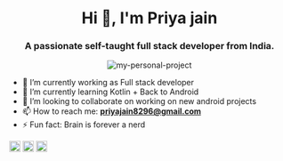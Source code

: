 <!--### Hi there 👋-->

<!--
**priya-jain-dev/priya-jain-dev** is a ✨ _special_ ✨ repository because its `README.md` (this file) appears on your GitHub profile.
- 🔭 I’m currently working on Self-work
- 🌱 I’m currently learning Kotlin
- 👯 I’m looking to collaborate on ...
- 🤔 I’m looking for help with ...
- 💬 Ask me about ...
- 📫 How to reach me: ...
- 😄 Pronouns: ...
- ⚡ Fun fact: ...
-->

<h1 align="center">Hi 👋, I'm Priya jain</h1>
<h3 align="center">A passionate self-taught full stack developer from India.</h3>
<p align="center">
  <img src="https://github-readme-quotes.herokuapp.com/quote?&theme=gotham" alt="my-personal-project"/>
</p>

- 🔭 I’m currently working as Full stack developer
- 🌱 I’m currently learning Kotlin + Back to Android
- 👯 I’m looking to collaborate on working on new android projects
- 📫 How to reach me: **priyajain8296@gmail.com**
- ⚡ Fun fact: Brain is forever a nerd

<!--<p align="left"><img src="https://konpa.github.io/devicon/devicon.git/icons/angularjs/angularjs-original.svg" alt="angularjs" width="20" height="20"/> <img src="https://konpa.github.io/devicon/devicon.git/icons/android/android-original-wordmark.svg" alt="android" width="20" height="20"/> <img src="https://konpa.github.io/devicon/devicon.git/icons/bootstrap/bootstrap-plain.svg" alt="bootstrap" width="20" height="20"/> <img src="https://konpa.github.io/devicon/devicon.git/icons/html5/html5-original-wordmark.svg" alt="html5" width="20" height="20"/> <img src="https://konpa.github.io/devicon/devicon.git/icons/javascript/javascript-original.svg" alt="javascript" width="20" height="20"/> <img src="https://konpa.github.io/devicon/devicon.git/icons/typescript/typescript-original.svg" alt="typescript" width="20" height="20"/> <img src="https://konpa.github.io/devicon/devicon.git/icons/mysql/mysql-original-wordmark.svg" alt="mysql" width="20" height="20"/> <img src="https://konpa.github.io/devicon/devicon.git/icons/php/php-original.svg" alt="php" width="20" height="20"/> <img src="https://konpa.github.io/devicon/devicon.git/icons/postgresql/postgresql-original-wordmark.svg" alt="postgresql" width="20" height="20"/></p><p align="center">-->
<a href="https://dev.to/priyajain6651" target="blank"><img align="center" src="https://cdn.jsdelivr.net/npm/simple-icons@3.0.1/icons/dev-dot-to.svg" alt="priyajain6651" height="20" width="20" /></a>
<a href="https://twitter.com/priyajain6651" target="blank"><img align="center" src="https://cdn.jsdelivr.net/npm/simple-icons@3.0.1/icons/twitter.svg" alt="priyajain6651" height="20" width="20" /></a>
<a href="https://linkedin.com/in/priya-jain-41b6a8115" target="blank"><img align="center" src="https://cdn.jsdelivr.net/npm/simple-icons@3.0.1/icons/linkedin.svg" alt="priya-jain-41b6a8115" height="20" width="20" /></a>
</p>
